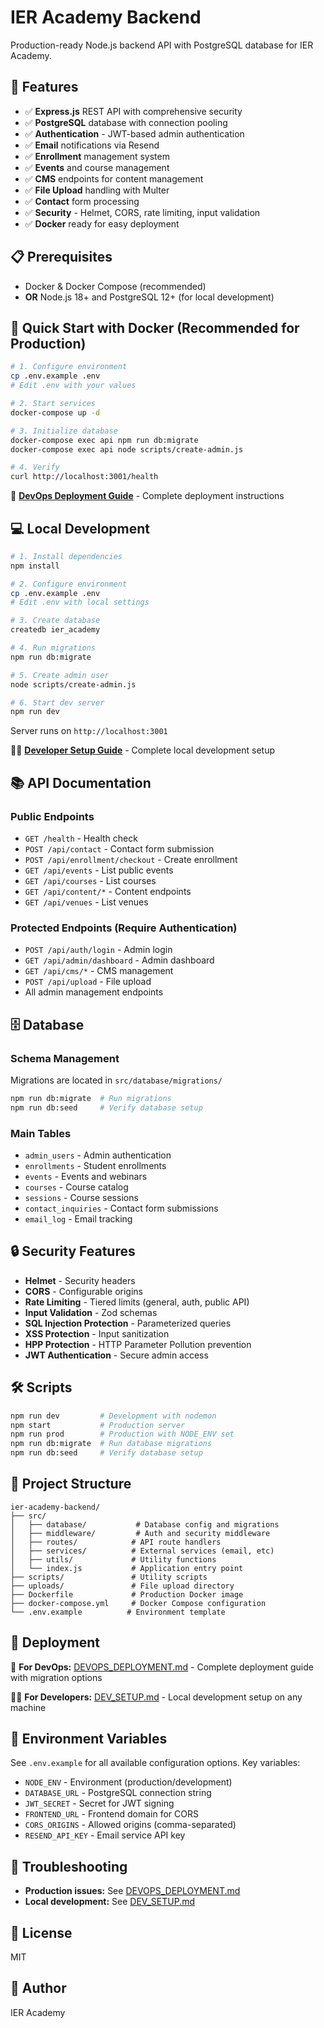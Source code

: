 # IER Academy Backend

Production-ready Node.js backend API with PostgreSQL database for IER Academy.

## 🚀 Features

- ✅ **Express.js** REST API with comprehensive security
- ✅ **PostgreSQL** database with connection pooling
- ✅ **Authentication** - JWT-based admin authentication
- ✅ **Email** notifications via Resend
- ✅ **Enrollment** management system
- ✅ **Events** and course management
- ✅ **CMS** endpoints for content management
- ✅ **File Upload** handling with Multer
- ✅ **Contact** form processing
- ✅ **Security** - Helmet, CORS, rate limiting, input validation
- ✅ **Docker** ready for easy deployment

## 📋 Prerequisites

- Docker & Docker Compose (recommended)
- **OR** Node.js 18+ and PostgreSQL 12+ (for local development)

## 🐳 Quick Start with Docker (Recommended for Production)

```bash
# 1. Configure environment
cp .env.example .env
# Edit .env with your values

# 2. Start services
docker-compose up -d

# 3. Initialize database
docker-compose exec api npm run db:migrate
docker-compose exec api node scripts/create-admin.js

# 4. Verify
curl http://localhost:3001/health
```

📖 **[DevOps Deployment Guide](./DEVOPS_DEPLOYMENT.md)** - Complete deployment instructions

## 💻 Local Development

```bash
# 1. Install dependencies
npm install

# 2. Configure environment
cp .env.example .env
# Edit .env with local settings

# 3. Create database
createdb ier_academy

# 4. Run migrations
npm run db:migrate

# 5. Create admin user
node scripts/create-admin.js

# 6. Start dev server
npm run dev
```

Server runs on `http://localhost:3001`

👨‍💻 **[Developer Setup Guide](./DEV_SETUP.md)** - Complete local development setup

## 📚 API Documentation

### Public Endpoints

- `GET /health` - Health check
- `POST /api/contact` - Contact form submission
- `POST /api/enrollment/checkout` - Create enrollment
- `GET /api/events` - List public events
- `GET /api/courses` - List courses
- `GET /api/content/*` - Content endpoints
- `GET /api/venues` - List venues

### Protected Endpoints (Require Authentication)

- `POST /api/auth/login` - Admin login
- `GET /api/admin/dashboard` - Admin dashboard
- `GET /api/cms/*` - CMS management
- `POST /api/upload` - File upload
- All admin management endpoints

## 🗄️ Database

### Schema Management

Migrations are located in `src/database/migrations/`

```bash
npm run db:migrate  # Run migrations
npm run db:seed     # Verify database setup
```

### Main Tables

- `admin_users` - Admin authentication
- `enrollments` - Student enrollments
- `events` - Events and webinars
- `courses` - Course catalog
- `sessions` - Course sessions
- `contact_inquiries` - Contact form submissions
- `email_log` - Email tracking

## 🔒 Security Features

- **Helmet** - Security headers
- **CORS** - Configurable origins
- **Rate Limiting** - Tiered limits (general, auth, public API)
- **Input Validation** - Zod schemas
- **SQL Injection Protection** - Parameterized queries
- **XSS Protection** - Input sanitization
- **HPP Protection** - HTTP Parameter Pollution prevention
- **JWT Authentication** - Secure admin access

## 🛠️ Scripts

```bash
npm run dev         # Development with nodemon
npm start           # Production server
npm run prod        # Production with NODE_ENV set
npm run db:migrate  # Run database migrations
npm run db:seed     # Verify database setup
```

## 📁 Project Structure

```
ier-academy-backend/
├── src/
│   ├── database/           # Database config and migrations
│   ├── middleware/         # Auth and security middleware
│   ├── routes/            # API route handlers
│   ├── services/          # External services (email, etc)
│   ├── utils/             # Utility functions
│   └── index.js           # Application entry point
├── scripts/               # Utility scripts
├── uploads/               # File upload directory
├── Dockerfile             # Production Docker image
├── docker-compose.yml     # Docker Compose configuration
└── .env.example          # Environment template
```

## 🚢 Deployment

📖 **For DevOps:** [DEVOPS_DEPLOYMENT.md](./DEVOPS_DEPLOYMENT.md) - Complete deployment guide with migration options

👨‍💻 **For Developers:** [DEV_SETUP.md](./DEV_SETUP.md) - Local development setup on any machine

## 📝 Environment Variables

See `.env.example` for all available configuration options. Key variables:

- `NODE_ENV` - Environment (production/development)
- `DATABASE_URL` - PostgreSQL connection string
- `JWT_SECRET` - Secret for JWT signing
- `FRONTEND_URL` - Frontend domain for CORS
- `CORS_ORIGINS` - Allowed origins (comma-separated)
- `RESEND_API_KEY` - Email service API key

## 🔧 Troubleshooting

- **Production issues:** See [DEVOPS_DEPLOYMENT.md](./DEVOPS_DEPLOYMENT.md#-troubleshooting)
- **Local development:** See [DEV_SETUP.md](./DEV_SETUP.md#-troubleshooting)

## 📄 License

MIT

## 👥 Author

IER Academy
